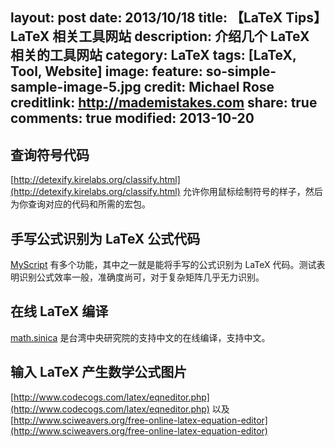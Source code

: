 layout: post
date: 2013/10/18
title: 【LaTeX Tips】LaTeX 相关工具网站
description: 介绍几个 LaTeX 相关的工具网站
category: LaTeX
tags: [LaTeX, Tool, Website]
image:
  feature: so-simple-sample-image-5.jpg
  credit: Michael Rose
  creditlink: http://mademistakes.com
share: true
comments: true
modified: 2013-10-20
---

## 查询符号代码

[http://detexify.kirelabs.org/classify.html](http://detexify.kirelabs.org/classify.html) 允许你用鼠标绘制符号的样子，然后为你查询对应的代码和所需的宏包。

<!--more-->

## 手写公式识别为 LaTeX 公式代码

[MyScript](http://webdemo.visionobjects.com/home.html) 有多个功能，其中之一就是能将手写的公式识别为 LaTeX 代码。测试表明识别公式效率一般，准确度尚可，对于复杂矩阵几乎无力识别。

## 在线 LaTeX 编译

[math.sinica](http://w3.math.sinica.edu.tw/online_tex/default.jsp) 是台湾中央研究院的支持中文的在线编译，支持中文。

## 输入 LaTeX 产生数学公式图片

[http://www.codecogs.com/latex/eqneditor.php](http://www.codecogs.com/latex/eqneditor.php) 以及 [http://www.sciweavers.org/free-online-latex-equation-editor](http://www.sciweavers.org/free-online-latex-equation-editor)

